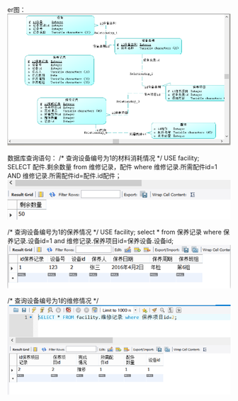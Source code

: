 er图：
![1](img/图片1.png)


数据库查询语句：
/*
查询设备编号为1的材料消耗情况
*/
USE facility;
SELECT 配件.剩余数量
from 维修记录，配件
where 维修记录.所需配件id=1 AND 维修记录.所需配件id=配件.id配件；
![2](img/图片2.png)


/*
查询设备编号为1的保养情况
*/
USE facility;
select *
from 保养记录
where 保养记录.设备id=1 and 维修记录.保养项目id=保养设备.设备id;
![3](img/图片3.png)


/*
查询设备编号为1的维修情况
*/
![4](img/图片4.png)
